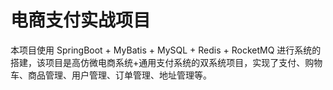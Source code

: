 # 电商支付实战项目
本项目使用 SpringBoot + MyBatis + MySQL + Redis + RocketMQ 进行系统的搭建，该项目是高仿微电商系统+通用支付系统的双系统项目，实现了支付、购物车、商品管理、用户管理、订单管理、地址管理等。 
